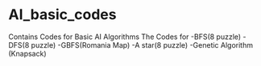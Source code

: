 # AI_basic_codes
Contains Codes for Basic AI Algorithms
The Codes for 
-BFS(8 puzzle)
-DFS(8 puzzle)
-GBFS(Romania Map)
-A star(8 puzzle)
-Genetic Algorithm (Knapsack)
